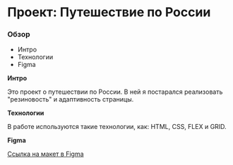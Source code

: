 # Проект: Путешествие по России

### Обзор
* Интро
* Технологии
* Figma

**Интро**

 Это проект о путешествии по России. В ней я постарался реализовать "резиновость" и адаптивность страницы.

**Технологии**

 В работе используются такие технологии, как: HTML, CSS, FLEX и GRID.

**Figma**

 [Ссылка на макет в Figma](https://www.figma.com/file/5S2WSbEFL6awjVWJ0NWL8Q/Sprint-3_-Russia-_-desktop-mobile?node-id=28503%3A0)

